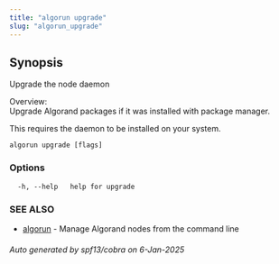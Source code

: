 ```yaml
---
title: "algorun upgrade"
slug: "algorun_upgrade"
---
```

## Synopsis            
                                                                   
                                                                   
Upgrade the node daemon                                            
                                                                   
Overview:                                                          
Upgrade Algorand packages if it was installed with package manager.
                                                                   
This requires the daemon to be installed on your system.           

```
algorun upgrade [flags]
```

### Options

```
  -h, --help   help for upgrade
```

### SEE ALSO

* [algorun](/reference/algorun)	 - Manage Algorand nodes from the command line

###### Auto generated by spf13/cobra on 6-Jan-2025
